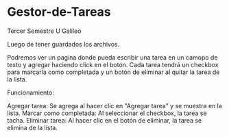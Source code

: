 # Gestor-de-Tareas
Tercer Semestre U Galileo


Luego de tener guardados los archivos.

Podremos ver un pagina donde pueda escribir una tarea en un camopo de texto y agregar haciendo click en el botón. 
Cada tarea tendrá un checkbox para marcarla como completada y un botón de eliminar al quitar la tarea de la lista.

Funcionamiento: 

Agregar tarea: Se agrega al hacer clic en "Agregar tarea" y se muestra en la lista.
Marcar como completada: Al seleccionar el checkbox, la tarea se tacha.
Eliminar tarea: Al hacer clic en el botón de eliminar, la tarea se elimina de la lista.

